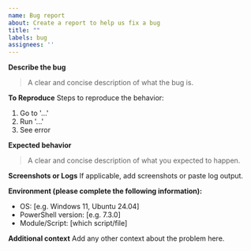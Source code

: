 ```yaml
---
name: Bug report
about: Create a report to help us fix a bug
title: ""
labels: bug
assignees: ''
---
```


**Describe the bug**
> A clear and concise description of what the bug is.

**To Reproduce**
Steps to reproduce the behavior:
1. Go to '...'
2. Run '...'
3. See error

**Expected behavior**
> A clear and concise description of what you expected to happen.

**Screenshots or Logs**
If applicable, add screenshots or paste log output.

**Environment (please complete the following information):**
- OS: [e.g. Windows 11, Ubuntu 24.04]
- PowerShell version: [e.g. 7.3.0]
- Module/Script: [which script/file]

**Additional context**
Add any other context about the problem here.
